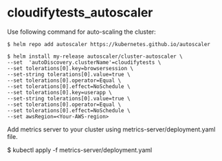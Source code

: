 # cloudifytests_autoscaler



Use following command for auto-scaling the cluster:

    $ helm repo add autoscaler https://kubernetes.github.io/autoscaler
    
    $ helm install my-release autoscaler/cluster-autoscaler \
    --set  'autoDiscovery.clusterName'=cloudifytests \
    --set tolerations[0].key=browsersession \
    --set-string tolerations[0].value=true \
    --set tolerations[0].operator=Equal \
    --set tolerations[0].effect=NoSchedule \
    --set tolerations[0].key=userapp \
    --set-string tolerations[0].value=true \ 
    --set tolerations[0].operator=Equal \
    --set tolerations[0].effect=NoSchedule \
    --set awsRegion=<Your-AWS-region>
    
    
Add metrics server to your cluster using metrics-server/deployment.yaml file.

   $ kubectl apply -f metrics-server/deployment.yaml 
